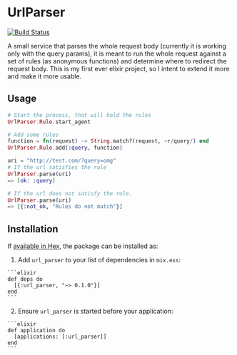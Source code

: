 # UrlParser
[![Build Status](https://travis-ci.org/wizardone/parser.svg?branch=master)](https://travis-ci.org/wizardone/parser)

A small service that parses the whole request body (currently it is working only with the query params), it is meant to run the
whole request against a set of rules (as anonymous functions) and determine where to redirect the
request body.
This is my first ever elixir project, so I intent to extend it more and make it more usable.

## Usage

```elixir
# Start the process, that will hold the rules
UrlParser.Rule.start_agent

# Add some rules
function = fn(request) -> String.match?(request, ~r/query/) end
UrlParser.Rule.add(:query, function)

uri = "http://test.com/?query=omg"
# If the url satisfies the rule
UrlParser.parse(uri)
=> [ok: :query]

# If the url does not satisfy the rule.
UrlParser.parse(uri)
=> [{:not_ok, "Rules do not match"}]
```

## Installation

If [available in Hex](https://hex.pm/docs/publish), the package can be installed as:

  1. Add `url_parser` to your list of dependencies in `mix.exs`:

    ```elixir
    def deps do
      [{:url_parser, "~> 0.1.0"}]
    end
    ```

  2. Ensure `url_parser` is started before your application:

    ```elixir
    def application do
      [applications: [:url_parser]]
    end
    ```


